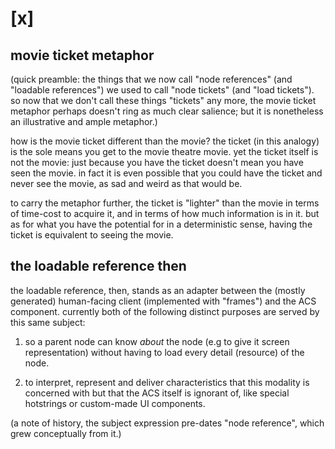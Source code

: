 # [x]

## movie ticket metaphor

(quick preamble: the things that we now call "node references" (and
"loadable references") we used to call "node tickets" (and "load
tickets"). so now that we don't call these things "tickets" any more,
the movie ticket metaphor perhaps doesn't ring as much clear salience;
but it is nonetheless an illustrative and ample metaphor.)

how is the movie ticket different than the movie? the ticket (in this
analogy) is the sole means you get to the movie theatre movie. yet
the ticket itself is not the movie: just because you have the ticket
doesn't mean you have seen the movie. in fact it is even possible
that you could have the ticket and never see the movie, as sad and
weird as that would be.

to carry the metaphor further, the ticket is "lighter" than the movie
in terms of time-cost to acquire it, and in terms of how much
information is in it. but as for what you have the potential for in a
deterministic sense, having the ticket is equivalent to seeing the movie.


## the loadable reference then

the loadable reference, then, stands as an adapter between the (mostly generated)
human-facing client (implemented with "frames") and the ACS
component. currently both of the following distinct purposes are served
by this same subject:

  1) so a parent node can know *about* the node (e.g to give it
     screen representation) without having to load every detail
     (resource) of the node.

  2) to interpret, represent and deliver characteristics that this
     modality is concerned with but that the ACS itself is ignorant
     of, like special hotstrings or custom-made UI components.

(a note of history, the subject expression pre-dates "node reference",
which grew conceptually from it.)
